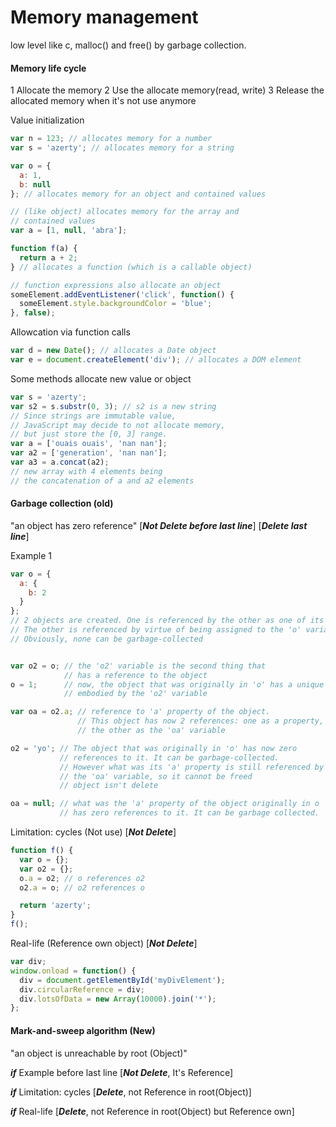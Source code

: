 # Memory management

low level like c, malloc() and free() by garbage collection.

#### Memory life cycle

1 Allocate the memory
2 Use the allocate memory(read, write)
3 Release the allocated memory when it's not use anymore

Value initialization

```javascript
var n = 123; // allocates memory for a number
var s = 'azerty'; // allocates memory for a string 

var o = {
  a: 1,
  b: null
}; // allocates memory for an object and contained values

// (like object) allocates memory for the array and 
// contained values
var a = [1, null, 'abra']; 

function f(a) {
  return a + 2;
} // allocates a function (which is a callable object)

// function expressions also allocate an object
someElement.addEventListener('click', function() {
  someElement.style.backgroundColor = 'blue';
}, false);
```

Allowcation via function calls

```javascript
var d = new Date(); // allocates a Date object
var e = document.createElement('div'); // allocates a DOM element
```

Some methods allocate new value or object

```javascript
var s = 'azerty';
var s2 = s.substr(0, 3); // s2 is a new string
// Since strings are immutable value, 
// JavaScript may decide to not allocate memory, 
// but just store the [0, 3] range.
var a = ['ouais ouais', 'nan nan'];
var a2 = ['generation', 'nan nan'];
var a3 = a.concat(a2); 
// new array with 4 elements being
// the concatenation of a and a2 elements
```

#### Garbage collection (old)

"an object has zero reference" [***Not Delete before last line***]  [***Delete last line***]

Example 1

```javascript
var o = { 
  a: {
    b: 2
  }
}; 
// 2 objects are created. One is referenced by the other as one of its properties.
// The other is referenced by virtue of being assigned to the 'o' variable.
// Obviously, none can be garbage-collected


var o2 = o; // the 'o2' variable is the second thing that 
            // has a reference to the object
o = 1;      // now, the object that was originally in 'o' has a unique reference
            // embodied by the 'o2' variable

var oa = o2.a; // reference to 'a' property of the object.
               // This object has now 2 references: one as a property, 
               // the other as the 'oa' variable

o2 = 'yo'; // The object that was originally in 'o' has now zero
           // references to it. It can be garbage-collected.
           // However what was its 'a' property is still referenced by 
           // the 'oa' variable, so it cannot be freed
           // object isn't delete

oa = null; // what was the 'a' property of the object originally in o 
           // has zero references to it. It can be garbage collected.
```

Limitation: cycles (Not use) [***Not Delete***]

```javascript
function f() {
  var o = {};
  var o2 = {};
  o.a = o2; // o references o2
  o2.a = o; // o2 references o

  return 'azerty';
}
f();
```

Real-life (Reference own object) [***Not Delete***]

```javascript
var div;
window.onload = function() {
  div = document.getElementById('myDivElement');
  div.circularReference = div;
  div.lotsOfData = new Array(10000).join('*');
};
```

#### Mark-and-sweep algorithm (New)

"an object is unreachable by root (Object)"

***if*** Example before last line [***Not Delete***, It's Reference]

***if*** Limitation: cycles [***Delete***, not Reference in root(Object)]

***if*** Real-life [***Delete***, not Reference in root(Object) but Reference own]